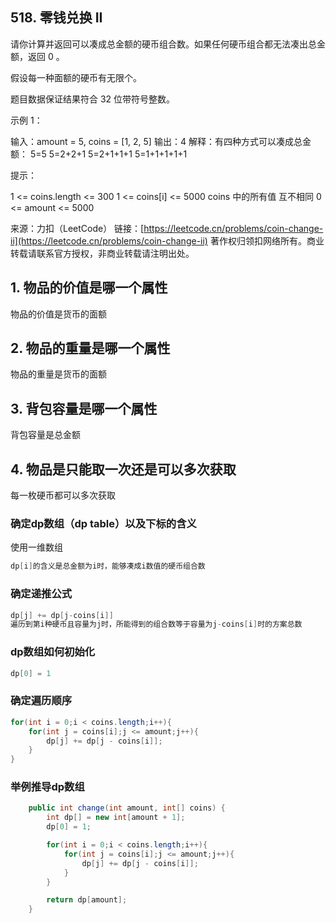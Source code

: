 ## 518. 零钱兑换 II
请你计算并返回可以凑成总金额的硬币组合数。如果任何硬币组合都无法凑出总金额，返回 0 。

假设每一种面额的硬币有无限个。 

题目数据保证结果符合 32 位带符号整数。



示例 1：

输入：amount = 5, coins = [1, 2, 5]
输出：4
解释：有四种方式可以凑成总金额：
5=5
5=2+2+1
5=2+1+1+1
5=1+1+1+1+1

提示：

1 <= coins.length <= 300
1 <= coins[i] <= 5000
coins 中的所有值 互不相同
0 <= amount <= 5000

来源：力扣（LeetCode）
链接：[https://leetcode.cn/problems/coin-change-ii](https://leetcode.cn/problems/coin-change-ii)
著作权归领扣网络所有。商业转载请联系官方授权，非商业转载请注明出处。



## 1. 物品的价值是哪一个属性

物品的价值是货币的面额

## 2. 物品的重量是哪一个属性

物品的重量是货币的面额

## 3. 背包容量是哪一个属性

背包容量是总金额

## 4. 物品是只能取一次还是可以多次获取

每一枚硬币都可以多次获取





### 确定dp数组（dp table）以及下标的含义

使用一维数组

```Java
dp[i]的含义是总金额为i时，能够凑成i数值的硬币组合数
```

### 确定递推公式

```Java
dp[j] += dp[j-coins[i]]
遍历到第i种硬币且容量为j时，所能得到的组合数等于容量为j-coins[i]时的方案总数
```

### dp数组如何初始化

```Java
dp[0] = 1
```

### 确定遍历顺序

```Java
for(int i = 0;i < coins.length;i++){
    for(int j = coins[i];j <= amount;j++){
        dp[j] += dp[j - coins[i]];
    }
}
```

### 举例推导dp数组



```Java
    public int change(int amount, int[] coins) {
        int dp[] = new int[amount + 1];
        dp[0] = 1;

        for(int i = 0;i < coins.length;i++){
            for(int j = coins[i];j <= amount;j++){
                dp[j] += dp[j - coins[i]];
            }
        }

        return dp[amount];
    }
```









